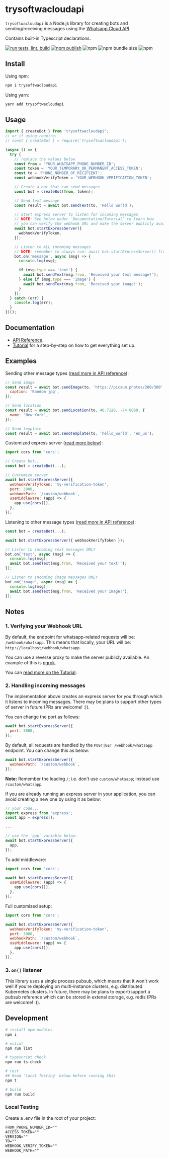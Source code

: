 # trysoftwacloudapi

`trysoftwacloudapi` is a Node.js library for creating bots and sending/receiving messages using the [Whatsapp Cloud API](https://developers.facebook.com/docs/whatsapp/cloud-api/).

Contains built-in Typescript declarations.

[![run tests, lint, build](https://github.com/trysoft-team/trysoft-wa-cloud-api/actions/workflows/tests.yml/badge.svg)](https://github.com/trysoft-team/trysoft-wa-cloud-api/actions/workflows/tests.yml)
[![npm publish](https://github.com/trysoft-team/trysoft-wa-cloud-api/actions/workflows/npm-publish.yml/badge.svg)](https://github.com/trysoft-team/trysoft-wa-cloud-api/actions/workflows/npm-publish.yml)
![npm](https://img.shields.io/npm/v/trysoftwacloudapi)
![npm bundle size](https://img.shields.io/bundlephobia/min/trysoftwacloudapi)
![npm](https://img.shields.io/npm/dw/trysoftwacloudapi)

## Install

Using npm:

```bash
npm i trysoftwacloudapi
```

Using yarn:

```bash
yarn add trysoftwacloudapi
```

## Usage

```js
import { createBot } from 'trysoftwacloudapi';
// or if using require:
// const { createBot } = require('trysoftwacloudapi');

(async () => {
  try {
    // replace the values below
    const from = 'YOUR_WHATSAPP_PHONE_NUMBER_ID';
    const token = 'YOUR_TEMPORARY_OR_PERMANENT_ACCESS_TOKEN';
    const to = 'PHONE_NUMBER_OF_RECIPIENT';
    const webhookVerifyToken = 'YOUR_WEBHOOK_VERIFICATION_TOKEN';

    // Create a bot that can send messages
    const bot = createBot(from, token);

    // Send text message
    const result = await bot.sendText(to, 'Hello world');

    // Start express server to listen for incoming messages
    // NOTE: See below under `Documentation/Tutorial` to learn how
    // you can verify the webhook URL and make the server publicly available
    await bot.startExpressServer({
      webhookVerifyToken,
    });

    // Listen to ALL incoming messages
    // NOTE: remember to always run: await bot.startExpressServer() first
    bot.on('message', async (msg) => {
      console.log(msg);

      if (msg.type === 'text') {
        await bot.sendText(msg.from, 'Received your text message!');
      } else if (msg.type === 'image') {
        await bot.sendText(msg.from, 'Received your image!');
      }
    });
  } catch (err) {
    console.log(err);
  }
})();
```

## Documentation

- [API Reference](./API.md).
- [Tutorial](./TUTORIAL.md) for a step-by-step on how to get everything set up.

## Examples

Sending other message types ([read more in API reference](./API.md#api-reference)):

```js
// Send image
const result = await bot.sendImage(to, 'https://picsum.photos/200/300', {
  caption: 'Random jpg',
});

// Send location
const result = await bot.sendLocation(to, 40.7128, -74.0060, {
  name: 'New York',
});

// Send template
const result = await bot.sendTemplate(to, 'hello_world', 'en_us');
```

Customized express server ([read more below](#2-handling-incoming-messages)):

```js
import cors from 'cors';

// Create bot...
const bot = createBot(...);

// Customize server
await bot.startExpressServer({
  webhookVerifyToken: 'my-verification-token',
  port: 3000,
  webhookPath: `/custom/webhook`,
  useMiddleware: (app) => {
    app.use(cors()),
  },
});
```

Listening to other message types ([read more in API reference](./API.md#onevent-cb-message--void)):

```js
const bot = createBot(...);

await bot.startExpressServer({ webhookVerifyToken });

// Listen to incoming text messages ONLY
bot.on('text', async (msg) => {
  console.log(msg);
  await bot.sendText(msg.from, 'Received your text!');
});

// Listen to incoming image messages ONLY
bot.on('image', async (msg) => {
  console.log(msg);
  await bot.sendText(msg.from, 'Received your image!');
});
```

## Notes

### 1. Verifying your Webhook URL

By default, the endpoint for whatsapp-related requests will be: `/webhook/whatsapp`.
This means that locally, your URL will be: `http://localhost/webhook/whatsapp`.

You can use a reverse proxy to make the server publicly available. An example of this is [ngrok](https://ngrok.com/download). 

You can [read more on the Tutorial](./TUTORIAL.md#3-setting-up-ngrok).

### 2. Handling incoming messages

The implementation above creates an express server for you through which it listens to incoming messages. There may be plans to support other types of server in future (PRs are welcome! :)).

You can change the port as follows:

```js
await bot.startExpressServer({
  port: 3000,
});
```

By default, all requests are handled by the `POST|GET /webhook/whatsapp` endpoint. You can change this as below:

```js
await bot.startExpressServer({
  webhookPath: `/custom/webhook`,
});
```

**Note:** Remember the leading `/`; i.e. don't use `custom/whatsapp`; instead use `/custom/whatsapp`.

If you are already running an express server in your application, you can avoid creating a new one by using it as below:

```js
// your code...
import express from 'express';
const app = express();

...

// use the `app` variable below:
await bot.startExpressServer({
  app,
});
```

To add middleware:

```js
import cors from 'cors';

await bot.startExpressServer({
  useMiddleware: (app) => {
    app.use(cors()),
  },
});
```

Full customized setup:

```js
import cors from 'cors';

await bot.startExpressServer({
  webhookVerifyToken: 'my-verification-token',
  port: 3000,
  webhookPath: `/custom/webhook`,
  useMiddleware: (app) => {
    app.use(cors()),
  },
});
```

### 3. `on()` listener

This library uses a single process pubsub, which means that it won't work well if you're deploying on multi-instance clusters, e.g. distributed Kubernetes clusters. In future, there may be plans to export/support a pubsub reference which can be stored in extenal storage, e.g. redis (PRs are welcome! :)).

## Development

```bash
# install npm modules
npm i

# eslint
npm run lint

# typescript check
npm run ts-check

# test
## Read 'Local Testing' below before running this
npm t

# build
npm run build
```

### Local Testing

Create a .env file in the root of your project:

```txt
FROM_PHONE_NUMBER_ID=""
ACCESS_TOKEN=""
VERSION=""
TO=""
WEBHOOK_VERIFY_TOKEN=""
WEBHOOK_PATH=""
```


